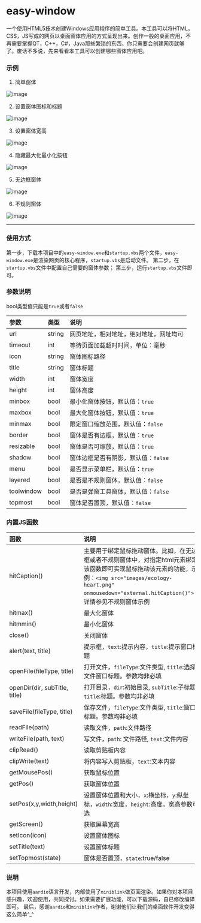 # easy-window
一个使用HTML5技术创建Windows应用程序的简单工具。本工具可以将HTML，CSS，JS写成的网页以桌面窗体应用的方式呈现出来。创作一般的桌面应用，不再需要掌握QT，C++，C#，Java那些繁琐的东西，你只需要会创建网页就够了。废话不多说，先来看看本工具可以创建哪些窗体应用吧。
### 示例
1. 简单窗体

![image](https://github.com/lixk/easy-window/raw/master/screenshots/1.png)

2. 设置窗体图标和标题

![image](https://github.com/lixk/easy-window/raw/master/screenshots/2.png)

3. 设置窗体宽高

![image](https://github.com/lixk/easy-window/raw/master/screenshots/3.png)

4. 隐藏最大化最小化按钮

![image](https://github.com/lixk/easy-window/raw/master/screenshots/4.png)

5. 无边框窗体

![image](https://github.com/lixk/easy-window/raw/master/screenshots/5.png)

6. 不规则窗体

![image](https://github.com/lixk/easy-window/raw/master/screenshots/6.png)

---
### 使用方式
第一步，下载本项目中的`easy-window.exe`和`startup.vbs`两个文件，`easy-window.exe`是渲染网页的核心程序，`startup.vbs`是启动文件。
第二步，在`startup.vbs`文件中配置自己需要的窗体参数；
第三步，运行`startup.vbs`文件即可。
### 参数说明
bool类型值只能是`true`或者`false`

|参数|类型|说明|
| :--- | :--- | :--- |
|url|string|网页地址，相对地址，绝对地址，网址均可|
|timeout|int|等待页面加载超时时间，单位：毫秒|
|icon|string|窗体图标路径|
|title|string|窗体标题|
|width|int|窗体宽度|
|height|int|窗体高度|
|minbox|bool|最小化窗体按钮，默认值：`true`|
|maxbox|bool|最大化窗体按钮，默认值：`true`|
|minmax|bool|限定窗口缩放范围，默认值：`false`|
|border|bool|窗体是否有边框，默认值：`true`|
|resizable|bool|窗体是否可缩放，默认值：`true`|
|shadow|bool|窗体边框是否有阴影，默认值：`false`|
|menu|bool|是否显示菜单栏，默认值：`true`|
|layered|bool|是否是不规则窗体，默认值：`false`|
|toolwindow|bool|是否是弹窗工具窗体，默认值：`false`|
|topmost|bool|窗体是否置顶，默认值：`false`|

### 内置JS函数

|函数|说明|
| :--- | :--- |
|hitCaption()|主要用于绑定鼠标拖动窗体。比如，在无边框或者不规则窗体中，对指定html元素绑定该函数即可实现鼠标拖动该元素的功能，示例：`<img src="images/ecology-heart.png" onmousedown="external.hitCaption()">`，详情参见不规则窗体示例|
|hitmax()|最大化窗体|
|hitmmin()|最小化窗体|
|close()|关闭窗体|
|alert(text, title)|提示框，`text`:提示内容，`title`:提示窗口标题|
|openFile(fileType, title)|打开文件，`fileType`:文件类型, `title`:选择文件窗口标题。参数均非必填|
|openDir(dir, subTitle, title)|打开目录，`dir`:初始目录, `subTitle`:子标题, `title`:标题。参数均非必填|
|saveFile(fileType, title)|保存文件，`fileType`:文件类型, `title`:窗口标题。参数均非必填|
|readFile(path)|读取文件，`path`:文件路径|
|writeFile(path, text)|写文件，`path`: 文件路径, `text`:文件内容|
|clipRead()|读取剪贴板内容|
|clipWrite(text)|将内容写入剪贴板，`text`:文本内容|
|getMousePos()|获取鼠标位置|
|getPos()|获取窗体位置|
|setPos(x,y,width,height)|设置窗体位置和大小，`x`:横坐标，`y`:纵坐标，`width`:宽度，`height`:高度。宽高参数可选|
|getScreen()|获取屏幕宽高|
|setIcon(icon)|设置窗体图标|
|setTitle(text)|设置窗体标题|
|setTopmost(state)|窗体是否置顶，`state`:true/false|

### 说明
本项目使用`aardio`语言开发，内部使用了`miniblink`做页面渲染。如果你对本项目感兴趣，欢迎使用，共同探讨。如果需要扩展功能，可以下载源码，自已修改编译即可。
最后，感谢`aardio`和`miniblink`作者，谢谢他们让我们的桌面软件开发变得这么简单^_^
